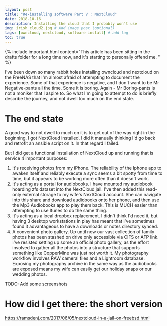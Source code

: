 ```yaml
---
layout: post
title: "Re-installing software Part V : NextCloud"
date: 2018-10-16
description: Installing the cloud that I probably won't use
img: irish_cloud2.jpg # Add image post (optional)
tags: [owncloud, nextcloud, software install] # add tag
toc: true
---
```


{% include important.html
    content="This article has been sitting in the drafts folder for a long time now, and it's starting to personally offend me. " %}


I've been down so many rabbit holes installing owncloud and nextcloud on the FreeNAS that I'm almost afraid of attempting to document the experience. Some of that experience is negative, and I don't want to be Mr Negative-pants all the time. Some it is boring. Again - Mr Boring-pants is not a moniker that I aspire to. So what I'm going to attempt to do is briefly describe the journey, and not dwell too much on the end state.

# The end state

A good way to not dwell to much on it is to get out of the way right in the beginning. I got NextCloud installed. I did it manually thinking I'd go back and retrofit an ansible script on it. In that regard I failed.

But I did get a functional installation of NextCloud up and running that is service 4 important purposes:

1. It's receiving photos from my iPhone. The reliability of the Iphone app to awaken itself and reliably execute a sync seems a bit spotty from time to time, but it appears to be working more often than it doesn't work.
2. It's acting as a portal for audiobooks. I have mounted my audiobook hoarding zfs dataset into the NextCloud jail. I've then added this read-only external storage to my wife's NextCloud account. She can navigate into this share and download audiobooks onto her phone, and then use the Mp3 Audiobooks app to play them back. This is MUCH easier than attempting to use Itunes to do the same thing.
3. It's acting as a local dropbox replacement. I didn't think I'd need it, but having 3 desktop workstations in play has meant that I've sometimes found it advantageous to have a downloads or notes directory synced.
4. A convenient photo gallery. Up until now our vast collection of family photos has been stashed on drive only accessible via CIFS or AFP link. I've resisted setting up some an official photo gallery, as the effort involved to gather all the photos into a structure that supports something like CopperMine was just not worth it. My photography workflow involves RAW cameral files and a Lightroom database. Exposing my photography archive in the same way as the audiobooks are exposed means my wife can easily get our holiday snaps or our wedding photos.

TODO: Add some screenshots

# How did I get there: the short version






https://ramsdenj.com/2017/06/05/nextcloud-in-a-jail-on-freebsd.html
